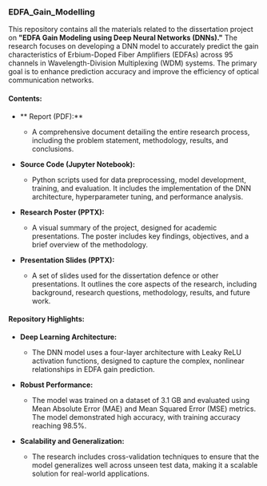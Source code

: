### EDFA_Gain_Modelling

This repository contains all the materials related to the dissertation project on **"EDFA Gain Modeling using Deep Neural Networks (DNNs)."** The research focuses on developing a DNN model to accurately predict the gain characteristics of Erbium-Doped Fiber Amplifiers (EDFAs) across 95 channels in Wavelength-Division Multiplexing (WDM) systems. The primary goal is to enhance prediction accuracy and improve the efficiency of optical communication networks.

#### Contents:

- ** Report (PDF):**
  - A comprehensive document detailing the entire research process, including the problem statement, methodology, results, and conclusions.

- **Source Code (Jupyter Notebook):**
  - Python scripts used for data preprocessing, model development, training, and evaluation. It includes the implementation of the DNN architecture, hyperparameter tuning, and performance analysis.

- **Research Poster (PPTX):**
  - A visual summary of the project, designed for academic presentations. The poster includes key findings, objectives, and a brief overview of the methodology.

- **Presentation Slides (PPTX):**
  - A set of slides used for the dissertation defence or other presentations. It outlines the core aspects of the research, including background, research questions, methodology, results, and future work.

#### Repository Highlights:

- **Deep Learning Architecture:**
  - The DNN model uses a four-layer architecture with Leaky ReLU activation functions, designed to capture the complex, nonlinear relationships in EDFA gain prediction.

- **Robust Performance:**
  - The model was trained on a dataset of 3.1 GB and evaluated using Mean Absolute Error (MAE) and Mean Squared Error (MSE) metrics. The model demonstrated high accuracy, with training accuracy reaching 98.5%.

- **Scalability and Generalization:**
  - The research includes cross-validation techniques to ensure that the model generalizes well across unseen test data, making it a scalable solution for real-world applications.
